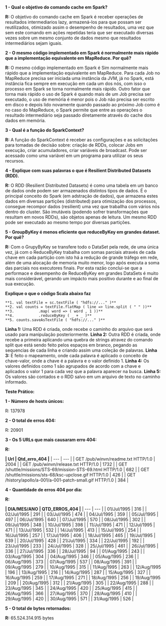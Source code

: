 ﻿**1 - Qual o objetivo do comando cache em Spark?**

**R:** O objetivo do comando cache em Spark é receber operações de resultados intermediarios lazy, armazená-los para que possam ser reutilizados, otimizado assim o desempenho de resultados, uma vez que sem este comando em ações repetidas teria que ser executado diversas vezes sobre um mesmo conjunto de dados mesmo que resultados intermediários sejam iguais.

**2 - O mesmo código implementado em Spark é normalmente mais rápido que a implementação equivalente em MapReduce. Por quê?**

**R:** O mesmo código implementado em Spark é Sim normalmente mais rápido que a implementação equivalente em MapReduce.
Para cada Job no MapReduce precisa ser iniciada uma instância da JVM, já no Spark, está instância fica sempre em execução em cada um dos nós, com isso o processo em Spark se torna normalmente mais rápido.
Outro fator que torna mais rápido o uso de Spark é quando mais de um Job precisa ser executado, o uso de memória é menor pois o Job não precisa ser escrito em disco e depois lido novamente quando passado ao próximo Job como é no caso do MapReduce, o Spark permite que entre as operações o resultado intermediário seja passado diretamente através do cache dos dados em memória.

**3 - Qual é a função do SparkContext?**

**R:** A função do SparkContext é receber as configurações e as solicitações para tomadas de decisão sobre: criação de RDDs, colocar Jobs em execução, criar acumuladores, criar variáveis de broadcast.
Pode ser acessado como uma variável em um programa para utilizar os seus recursos.

**4 - Explique com suas palavras o que é Resilient Distributed Datasets (RDD).**

**R:** O RDD (Resilient Distributed Datasets) é como uma tabela em um banco de dados onde podem ser armazenados distintos tipos de dados. 
É o principal conceito do Spark (em adstração de dados), que armazena estes dados em diversas partições (distributed) para otimização dos processos, consegue recompor dados (resilient) uma vez que traballha com vários nós dentro do cluster.
São imutáveis (podendo sofrer transformações que resultam em novos RDDs), são objetos apenas de leitura.
Um mesmo RDD pode ser executado ao mesmo tempo por diversas partições.

**5 - GroupByKey é menos eficiente que reduceByKey em grandes dataset. Por quê?**

**R:** Com o GrupyByKey se transfere todo o DataSet pela rede, de uma única vez, já com o ReduceByKey trabalha com somas parciais através de cada chave em cada partição com isto há a redução de grande tráfego em rede, além de uma alocação de memoria muito menor, logo após executa a soma das parciais nos executores finais.
Por esta razão conclui-se que a performace e desempenho de ReduceByKey em grandes DataSets é muito mais considerável, gerando um impácto mais positivo durante e ao final de sua execução.

**Explique o que o código Scala abaixo faz**


```
**1. val textFile = sc.textFile ( "hdfs://..." )**
**2. val counts = textFile.flatMap ( line => line.split ( " " ))**
**3.           .map( word => ( word , 1 ))**
**4.           .reduceByKey ( _ + _ )**
**5. counts.saveAsTextFile ( "hdfs://..." )**
```

**Linha 1:** Uma RDD é criada, onde recebe o caminho do arquivo que será usado para manipulação posteriormente.
**Linha 2:** Outra RDD é criada, onde recebe a primeira aplicando uma quebra de strings atravez do comando split que está sendo feito pelos espaços em branco, pegando as sequencias de cada linha e criando assim uma coleção de palavras.
**Linha 3:** É feito o mapeamento, onde cada palavra é aplicado o conceito de chave-valor, onde a chave é a palavra e o valor definido 1.
**Linha 4:** Os valores definidos como 1 são agrupados de acordo com a chave e aplicados o valor 1 para cada vez que a palavra aparecer na busca.
**Linha 5:** Os valores são contados e o RDD salvo em um arquivo de texto no caminho informado.




**Teste Prático:**

**1 - Número de hosts únicos:**

R: 137978

**2 - O total de erros 404:**

R: 20901

**3 - Os 5 URLs que mais causaram erro 404:** 

**R:**

**| Url                                      | Qtd_erro_404 |**
| --- | --- |
| GET /pub/winvn/readme.txt HTTP/1.0 | 2004 |
| GET /pub/winvn/release.txt HTTP/1.0 | 1732 |
| GET /shuttle/missions/STS-69/mission-STS-69.html HTTP/1.0 | 682 |
| GET /shuttle/missions/sts-68/ksc-upclose.gif HTTP/1.0 | 426 |
| GET /history/apollo/a-001/a-001-patch-small.gif HTTP/1.0 | 384 |

**4 - Quantidade de erros 404 por dia:**

**R:**

**| DIA/MES/ANO | QTD_ERROS_404 |**
| --- | --- |
| 01/Jul/1995 | 316 |
| 02/Jul/1995 | 291 |
| 03/Jul/1995 | 474 |
| 04/Jul/1995 | 359 |
| 05/Jul/1995 | 497 |
| 06/Jul/1995 | 640 |
| 07/Jul/1995 | 570 |
| 08/Jul/1995 | 302 |
| 09/Jul/1995 | 348 |
| 10/Jul/1995 | 398 |
| 11/Jul/1995 | 471 |
| 12/Jul/1995 | 471 |
| 13/Jul/1995 | 532 |
| 14/Jul/1995 | 413 |
| 15/Jul/1995 | 254 |
| 16/Jul/1995 | 257 |
| 17/Jul/1995 | 406 |
| 18/Jul/1995 | 465 |
| 19/Jul/1995 | 639 |
| 20/Jul/1995 | 428 |
| 21/Jul/1995 | 334 |
| 22/Jul/1995 | 192 |
| 23/Jul/1995 | 233 |
| 24/Jul/1995 | 328 |
| 25/Jul/1995 | 461 |
| 26/Jul/1995 | 336 |
| 27/Jul/1995 | 336 |
| 28/Jul/1995 | 94 |
| 01/Aug/1995 | 243 |
| 03/Aug/1995 | 304 |
| 04/Aug/1995 | 346 |
| 05/Aug/1995 | 236 |
| 06/Aug/1995 | 373 |
| 07/Aug/1995 | 537 |
| 08/Aug/1995 | 391 |
| 09/Aug/1995 | 279 |
| 10/Aug/1995 | 315 |
| 11/Aug/1995 | 263 |
| 12/Aug/1995 | 196 |
| 13/Aug/1995 | 216 |
| 14/Aug/1995 | 287 |
| 15/Aug/1995 | 327 |
| 16/Aug/1995 | 259 |
| 17/Aug/1995 | 271 |
| 18/Aug/1995 | 256 |
| 19/Aug/1995 | 209 |
| 20/Aug/1995 | 312 |
| 21/Aug/1995 | 305 |
| 22/Aug/1995 | 288 |
| 23/Aug/1995 | 345 |
| 24/Aug/1995 | 420 |
| 25/Aug/1995 | 415 |
| 26/Aug/1995 | 366 |
| 27/Aug/1995 | 370 |
| 28/Aug/1995 | 410 |
| 29/Aug/1995 | 420 |
| 30/Aug/1995 | 571 |
| 31/Aug/1995 | 526 |

**5 - O total de bytes retornados:**

**R:** 65.524.314.915 bytes